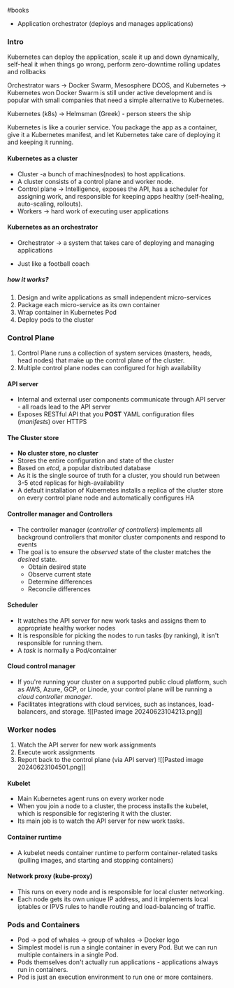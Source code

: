 #books 

* Application orchestrator (deploys and manages applications)

### Intro

Kubernetes can deploy the application, scale it up and down dynamically, self-heal it when things go wrong, perform zero-downtime rolling updates and rollbacks

Orchestrator wars -> Docker Swarm, Mesosphere DCOS, and Kubernetes -> Kubernetes won
Docker Swarm is still under active development and is popular with small companies that need a simple alternative to Kubernetes.

Kubernetes (k8s) -> Helmsman (Greek) - person steers the ship

Kubernetes is like a courier service. You package the app as a container, give it a Kubernetes manifest, and let Kubernetes take care of deploying it and keeping it running.


#### Kubernetes as a cluster

* Cluster -a bunch of machines(nodes) to host applications.
* A cluster consists of a control plane and worker node.
* Control plane -> Intelligence, exposes the API, has a scheduler for assigning work, and responsible for keeping apps healthy (self-healing, auto-scaling, rollouts).
* Workers -> hard work of executing user applications


#### Kubernetes as an orchestrator
[]()
- Orchestrator -> a system that takes care of deploying and managing applications
* Just like a football coach
##### how it works?
1. Design and write applications as small independent micro-services
2. Package each micro-service as its own container
3. Wrap container in Kubernetes Pod
4. Deploy pods to the cluster


### Control Plane

1. Control Plane runs a collection of system services (masters, heads, head nodes) that make up the control plane of the cluster.
2. Multiple control plane nodes can configured for high availability
#### API server

* Internal and external user components communicate through API server - all roads lead to the API server
* Exposes RESTful API that you **POST** YAML configuration files (*manifests*) over HTTPS

#### The Cluster store

* **No cluster store, no cluster**
* Stores the entire configuration and state of the cluster
* Based on *etcd*, a popular distributed database
* As it is the single source of truth for a cluster, you should run between 3-5 etcd replicas for high-availability
* A default installation of Kubernetes installs a replica of the cluster store on every control plane node and automatically configures HA

#### Controller manager and Controllers

* The controller manager (*controller of controllers*) implements all background controllers that monitor cluster components and respond to events
* The goal is to ensure the *observed* state of the cluster matches the *desired* state.
	* Obtain desired state
	* Observe current state
	* Determine differences
	* Reconcile differences


#### Scheduler

* It watches the API server for new work tasks and assigns them to appropriate healthy worker nodes
* It is responsible for picking the nodes to run tasks (by ranking), it isn't responsible for running them.
* A *task* is normally a Pod/container

#### Cloud control manager

* If you're running your cluster on a supported public cloud platform, such as AWS, Azure, GCP, or Linode, your control plane will be running a *cloud controller manager*.
* Facilitates integrations with cloud services, such as instances, load-balancers, and storage.
![[Pasted image 20240623104213.png]]

### Worker nodes

1. Watch the API server for new work assignments
2. Execute work assignments
3. Report back to the control plane (via API server)
![[Pasted image 20240623104501.png]]


#### Kubelet

* Main Kubernetes agent runs on every worker node
* When you join a node to a cluster, the process installs the kubelet, which is responsible for registering it with the cluster.
* Its main job is to watch the API server for new work tasks.

#### Container runtime

* A kubelet needs container runtime to perform container-related tasks (pulling images, and starting and stopping containers)

#### Network proxy (kube-proxy)

* This runs on every node and is responsible for local cluster networking.
* Each node gets its own unique IP address, and it implements local iptables or IPVS rules to handle routing and load-balancing of traffic.

### Pods and Containers

* Pod -> pod of whales -> group of whales -> Docker logo
* Simplest model is run a single container in every Pod. But we can run multiple containers in a single Pod.
* Pods themselves don't actually run applications - applications always run in containers.
* Pod is just an execution environment to run one or more containers.